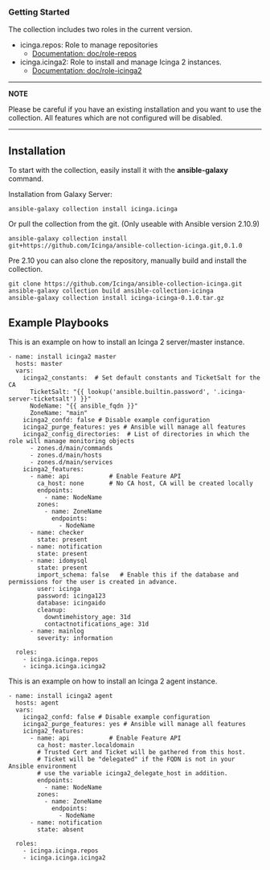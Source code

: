 ### Getting Started

The collection includes two roles in the current version.

* icinga.repos: Role to manage repositories
  * [Documentation: doc/role-repos](role-repos/role-repos.md)
* icinga.icinga2: Role to install and manage Icinga 2 instances.
  * [Documentation: doc/role-icinga2](role-icinga2/role-icinga2.md)


---
**NOTE**

Please be careful if you have an existing installation and you want to use the
collection. All features which are not configured will be disabled.

---

## Installation

To start with the collection, easily install it with the **ansible-galaxy** command.

Installation from Galaxy Server:

```
ansible-galaxy collection install icinga.icinga
```

Or pull the collection from the git. (Only useable with Ansible version 2.10.9)
```
ansible-galaxy collection install git+https://github.com/Icinga/ansible-collection-icinga.git,0.1.0
```

Pre 2.10 you can also clone the repository, manually build and install the collection.

```
git clone https://github.com/Icinga/ansible-collection-icinga.git
ansible-galaxy collection build ansible-collection-icinga
ansible-galaxy collection install icinga-icinga-0.1.0.tar.gz
```

## Example Playbooks

This is an example on how to install an Icinga 2 server/master instance.

```
- name: install icinga2 master
  hosts: master
  vars:
    icinga2_constants:  # Set default constants and TicketSalt for the CA
      TicketSalt: "{{ lookup('ansible.builtin.password', '.icinga-server-ticketsalt') }}"
      NodeName: "{{ ansible_fqdn }}"
      ZoneName: "main"
    icinga2_confd: false # Disable example configuration
    icinga2_purge_features: yes # Ansible will manage all features
    icinga2_config_directories:  # List of directories in which the role will manage monitoring objects
      - zones.d/main/commands
      - zones.d/main/hosts
      - zones.d/main/services
    icinga2_features:
      - name: api           # Enable Feature API
        ca_host: none       # No CA host, CA will be created locally
        endpoints:
          - name: NodeName
        zones:
          - name: ZoneName
            endpoints:
              - NodeName
      - name: checker
        state: present
      - name: notification
        state: present
      - name: idomysql
        state: present
        import_schema: false   # Enable this if the database and permissions for the user is created in advance.
        user: icinga
        password: icinga123
        database: icingaido
        cleanup:
          downtimehistory_age: 31d
          contactnotifications_age: 31d
      - name: mainlog
        severity: information

  roles:
    - icinga.icinga.repos
    - icinga.icinga.icinga2
```

This is an example on how to install an Icinga 2 agent instance.

```
- name: install icinga2 agent
  hosts: agent
  vars:
    icinga2_confd: false # Disable example configuration
    icinga2_purge_features: yes # Ansible will manage all features
    icinga2_features:
      - name: api           # Enable Feature API
        ca_host: master.localdomain      
        # Trusted Cert and Ticket will be gathered from this host.
        # Ticket will be "delegated" if the FQDN is not in your Ansible environment
        # use the variable icinga2_delegate_host in addition.
        endpoints:
          - name: NodeName
        zones:
          - name: ZoneName
            endpoints:
              - NodeName
      - name: notification
        state: absent

  roles:
    - icinga.icinga.repos
    - icinga.icinga.icinga2
```
